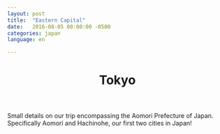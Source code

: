 ```yaml
---
layout: post
title:  "Eastern Capital"
date:   2016-08-05 00:00:00 -0500
categories: japan
language: en

---
```

<header>
	<h1>
		Tokyo
	</h1>
</header>
Small details on our trip encompassing the Aomori Prefecture of Japan. Specifically Aomori and Hachinohe, our first two cities in Japan! 



